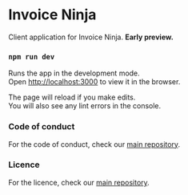 # Invoice Ninja

Client application for Invoice Ninja. **Early preview.**

### `npm run dev`

Runs the app in the development mode.\
Open [http://localhost:3000](http://localhost:3000) to view it in the browser.

The page will reload if you make edits.\
You will also see any lint errors in the console.

### Code of conduct
For the code of conduct, check our [main repository](https://github.com/invoiceninja/invoiceninja/blob/master/CODE_OF_CONDUCT.md).

### Licence

For the licence, check our [main repository](https://github.com/invoiceninja/invoiceninja/blob/v5-stable/LICENSE).
